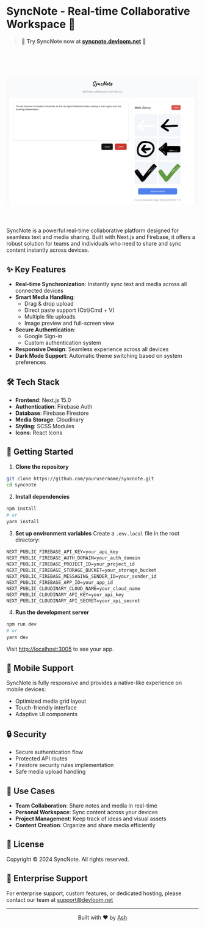 # SyncNote - Real-time Collaborative Workspace 🚀



> 🌟 **Try SyncNote now at [syncnote.devloom.net](https://syncnote.devloom.net)** 🌟

&nbsp;
&nbsp;

<div align="center">
  <img src="public/assets/syncnote-screenshot.png" alt="SyncNote" width="800" style="margin: 40px 0;">
</div>

SyncNote is a powerful real-time collaborative platform designed for seamless text and media sharing. Built with Next.js and Firebase, it offers a robust solution for teams and individuals who need to share and sync content instantly across devices.

## ✨ Key Features

- **Real-time Synchronization**: Instantly sync text and media across all connected devices
- **Smart Media Handling**: 
  - Drag & drop upload
  - Direct paste support (Ctrl/Cmd + V)
  - Multiple file uploads
  - Image preview and full-screen view
- **Secure Authentication**:
  - Google Sign-in
  - Custom authentication system
- **Responsive Design**: Seamless experience across all devices
- **Dark Mode Support**: Automatic theme switching based on system preferences

## 🛠 Tech Stack

- **Frontend**: Next.js 15.0
- **Authentication**: Firebase Auth
- **Database**: Firebase Firestore
- **Media Storage**: Cloudinary
- **Styling**: SCSS Modules
- **Icons**: React Icons

## 🚀 Getting Started

1. **Clone the repository**

```bash
git clone https://github.com/yourusername/syncnote.git
cd syncnote
```

2. **Install dependencies**
```bash
npm install
# or
yarn install
```

3. **Set up environment variables**
Create a `.env.local` file in the root directory:
```env
NEXT_PUBLIC_FIREBASE_API_KEY=your_api_key
NEXT_PUBLIC_FIREBASE_AUTH_DOMAIN=your_auth_domain
NEXT_PUBLIC_FIREBASE_PROJECT_ID=your_project_id
NEXT_PUBLIC_FIREBASE_STORAGE_BUCKET=your_storage_bucket
NEXT_PUBLIC_FIREBASE_MESSAGING_SENDER_ID=your_sender_id
NEXT_PUBLIC_FIREBASE_APP_ID=your_app_id
NEXT_PUBLIC_CLOUDINARY_CLOUD_NAME=your_cloud_name
NEXT_PUBLIC_CLOUDINARY_API_KEY=your_api_key
NEXT_PUBLIC_CLOUDINARY_API_SECRET=your_api_secret
```

4. **Run the development server**
```bash
npm run dev
# or
yarn dev
```

Visit [http://localhost:3005](http://localhost:3005) to see your app.

## 📱 Mobile Support

SyncNote is fully responsive and provides a native-like experience on mobile devices:
- Optimized media grid layout
- Touch-friendly interface
- Adaptive UI components

## 🔒 Security

- Secure authentication flow
- Protected API routes
- Firestore security rules implementation
- Safe media upload handling

## 🎯 Use Cases

- **Team Collaboration**: Share notes and media in real-time
- **Personal Workspace**: Sync content across your devices
- **Project Management**: Keep track of ideas and visual assets
- **Content Creation**: Organize and share media efficiently

## 📄 License

Copyright © 2024 SyncNote. All rights reserved.

## 💼 Enterprise Support

For enterprise support, custom features, or dedicated hosting, please contact our team at [support@devloom.net](mailto:support@devloom.net)

---

<p align="center">Built with ❤️ by <a href="https://github.com/Eiad">Ash</a></p>